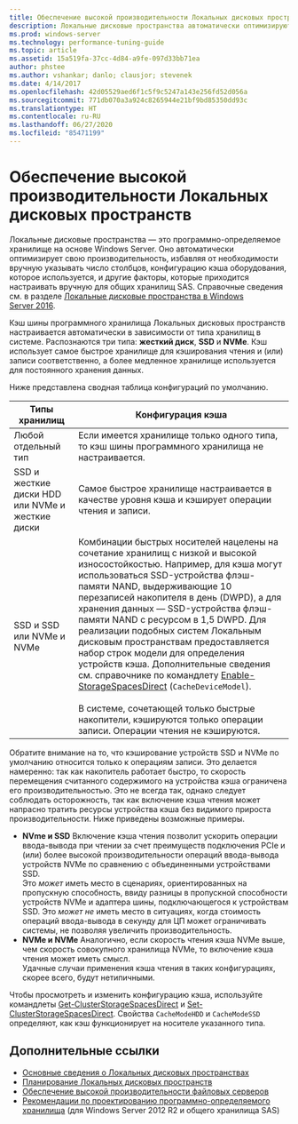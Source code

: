 ```yaml
---
title: Обеспечение высокой производительности Локальных дисковых пространств
description: Локальные дисковые пространства автоматически оптимизируют производительность на основе конфигурации кэша оборудования, которое вы используете, как описано в этом разделе.
ms.prod: windows-server
ms.technology: performance-tuning-guide
ms.topic: article
ms.assetid: 15a519fa-37cc-4d84-a9fe-097d33bb71ea
author: phstee
ms.author: vshankar; danlo; clausjor; stevenek
ms.date: 4/14/2017
ms.openlocfilehash: 42d05529aed6f1c5f9c5247a143e256fd52d056a
ms.sourcegitcommit: 771db070a3a924c8265944e21bf9bd85350dd93c
ms.translationtype: HT
ms.contentlocale: ru-RU
ms.lasthandoff: 06/27/2020
ms.locfileid: "85471199"
---
```

# <a name="performance-tuning-for-storage-spaces-direct"></a>Обеспечение высокой производительности Локальных дисковых пространств

Локальные дисковые пространства — это программно-определяемое хранилище на основе Windows Server. Оно автоматически оптимизирует свою производительность, избавляя от необходимости вручную указывать число столбцов, конфигурацию кэша оборудования, которое используется, и другие факторы, которые приходится настраивать вручную для общих хранилищ SAS. Справочные сведения см. в разделе [Локальные дисковые пространства в Windows Server 2016](../../../../storage/storage-spaces/storage-spaces-direct-overview.md).

Кэш шины программного хранилища Локальных дисковых пространств настраивается автоматически в зависимости от типа хранилищ в системе. Распознаются три типа: **жесткий диск**, **SSD** и **NVMe**. Кэш использует самое быстрое хранилище для кэширования чтения и (или) записи соответственно, а более медленное хранилище используется для постоянного хранения данных.

Ниже представлена сводная таблица конфигураций по умолчанию.

| Типы хранилищ | Конфигурация кэша |
| --- | --- |
| Любой отдельный тип | Если имеется хранилище только одного типа, то кэш шины программного хранилища не настраивается. |
| SSD и жесткие диски HDD или NVMe и жесткие диски | Самое быстрое хранилище настраивается в качестве уровня кэша и кэширует операции чтения и записи. |
| SSD и SSD или NVMe и NVMe | Комбинации быстрых носителей нацелены на сочетание хранилищ с низкой и высокой износостойкостью. Например, для кэша могут использоваться SSD-устройства флэш-памяти NAND, выдерживающие 10 перезаписей накопителя в день (DWPD), а для хранения данных — SSD-устройства флэш-памяти NAND с ресурсом в 1,5 DWPD. Для реализации подобных систем Локальным дисковым пространствам предоставляется набор строк модели для определения устройств кэша. Дополнительные сведения см. справочнике по командлету [Enable-StorageSpacesDirect](https://technet.microsoft.com/library/mt589697.aspx) (`CacheDeviceModel`). <br><br>В системе, сочетающей только быстрые накопители, кэшируются только операции записи. Операции чтения не кэшируются. |

Обратите внимание на то, что кэширование устройств SSD и NVMe по умолчанию относится только к операциям записи. Это делается намеренно: так как накопитель работает быстро, то скорость перемещения считанного содержимого на устройства кэша ограничена его производительностью. Это не всегда так, однако следует соблюдать осторожность, так как включение кэша чтения может напрасно тратить ресурсы устройства кэша без видимого прироста производительности. Ниже приведены возможные примеры.

* **NVme и SSD** Включение кэша чтения позволит ускорить операции ввода-вывода при чтении за счет преимуществ подключения PCIe и (или) более высокой производительности операций ввода-вывода устройств NVMe по сравнению с объединенными устройствами SSD. <br>Это _может_ иметь место в сценариях, ориентированных на пропускную способность, ввиду разницы в пропускной способности устройств NVMe и адаптера шины, подключающегося к устройствам SSD. Это _может не_ иметь место в ситуациях, когда стоимость операций ввода-вывода в секунду для ЦП может ограничивать системы, не позволяя увеличить производительность.
* **NVMe и NVMe** Аналогично, если скорость чтения кэша NVMe выше, чем скорость совокупного хранилища NVMe, то включение кэша чтения может иметь смысл. <br>Удачные случаи применения кэша чтения в таких конфигурациях, скорее всего, будут нетипичными.

Чтобы просмотреть и изменить конфигурацию кэша, используйте командлеты [Get-ClusterStorageSpacesDirect](https://technet.microsoft.com/library/mt634616.aspx) и [Set-ClusterStorageSpacesDirect](https://technet.microsoft.com/library/mt763265.aspx). Свойства `CacheModeHDD` и `CacheModeSSD` определяют, как кэш функционирует на носителе указанного типа.

## <a name="additional-references"></a>Дополнительные ссылки

- [Основные сведения о Локальных дисковых пространствах](../../../../storage/storage-spaces/understand-storage-spaces-direct.md)
- [Планирование Локальных дисковых пространств](../../../../storage/storage-spaces/plan-storage-spaces-direct.md)
- [Обеспечение высокой производительности файловых серверов](../../role/file-server/index.md)
- [Рекомендации по проектированию программно-определяемого хранилища](https://technet.microsoft.com/library/mt243829.aspx) (для Windows Server 2012 R2 и общего хранилища SAS)
